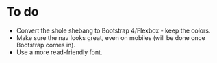 # To do

- Convert the shole shebang to Bootstrap 4/Flexbox - keep the colors.
- Make sure the nav looks great, even on mobiles (will be done once Bootstrap comes in).
- Use a more read-friendly font.
